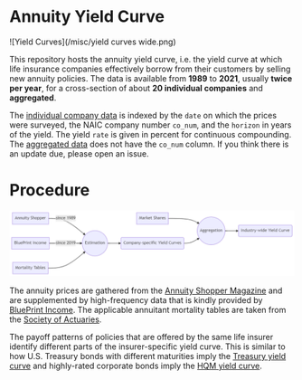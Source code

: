 # Annuity Yield Curve

![Yield Curves](/misc/yield curves wide.png)

This repository hosts the annuity yield curve, i.e. the yield curve at which life insurance companies effectively borrow from their customers by selling new annuity policies. The data is available from **1989** to **2021**, usually **twice per year**, for a cross-section of about **20 individual companies** and **aggregated**.

The [individual company data](/data/implied_rates_linear_long.csv) is indexed by the `date` on which the prices were surveyed, the NAIC company number `co_num`, and the `horizon` in years of the yield. The yield `rate` is given in percent for continuous compounding. The [aggregated data](/data/implied_rates_linear_long_agg.csv) does not have the `co_num` column. If you think there is an update due, please open an issue.

# Procedure

![Flow Chart](/misc/mermaid-diagram-20210624110523.png)

The annuity prices are gathered from the [Annuity Shopper Magazine](https://www.immediateannuities.com/annuity-shopper/as-archive.html) and are supplemented by high-frequency data that is kindly provided by [BluePrint Income](https://www.blueprintincome.com/). The applicable annuitant mortality tables are taken from the [Society of Actuaries](https://mort.soa.org/).

The payoff patterns of policies that are offered by the same life insurer identify different parts of the insurer-specific yield curve. This is similar to how U.S. Treasury bonds with different maturities imply the [Treasury yield curve](https://www.treasury.gov/resource-center/data-chart-center/interest-rates/Pages/TextView.aspx?data=yield) and highly-rated corporate bonds imply the [HQM yield curve](https://www.treasury.gov/resource-center/economic-policy/corp-bond-yield/pages/corp-yield-bond-curve-papers.aspx).
